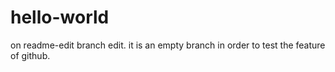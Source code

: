 # hello-world
on readme-edit branch edit.
it is an empty branch in order to test the feature of github. 
